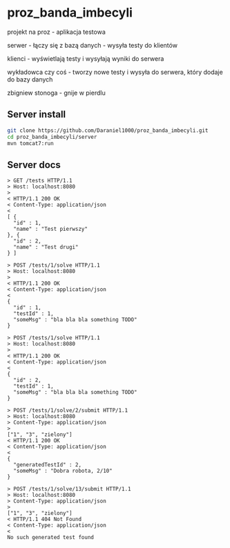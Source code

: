 # proz_banda_imbecyli

projekt na proz - aplikacja testowa

serwer - łączy się z bazą danych - wysyła testy do klientów

klienci - wyświetlają testy i wysyłają wyniki do serwera

wykładowca czy coś - tworzy nowe testy i wysyła do serwera, który dodaje do bazy danych

zbigniew stonoga - gnije w pierdlu

## Server install

```bash
git clone https://github.com/Daraniel1000/proz_banda_imbecyli.git
cd proz_banda_imbecyli/server
mvn tomcat7:run
```

## Server docs

```
> GET /tests HTTP/1.1
> Host: localhost:8080
> 
< HTTP/1.1 200 OK
< Content-Type: application/json
< 
[ {
  "id" : 1,
  "name" : "Test pierwszy"
}, {
  "id" : 2,
  "name" : "Test drugi"
} ]

> POST /tests/1/solve HTTP/1.1
> Host: localhost:8080
> 
< HTTP/1.1 200 OK
< Content-Type: application/json
< 
{
  "id" : 1,
  "testId" : 1,
  "someMsg" : "bla bla bla something TODO"
}

> POST /tests/1/solve HTTP/1.1
> Host: localhost:8080
> 
< HTTP/1.1 200 OK
< Content-Type: application/json
< 
{
  "id" : 2,
  "testId" : 1,
  "someMsg" : "bla bla bla something TODO"
}

> POST /tests/1/solve/2/submit HTTP/1.1
> Host: localhost:8080
> Content-Type: application/json
> 
["1", "3", "zielony"]
< HTTP/1.1 200 OK
< Content-Type: application/json
< 
{
  "generatedTestId" : 2,
  "someMsg" : "Dobra robota, 2/10"
}

> POST /tests/1/solve/13/submit HTTP/1.1
> Host: localhost:8080
> Content-Type: application/json
> 
["1", "3", "zielony"]
< HTTP/1.1 404 Not Found
< Content-Type: application/json
< 
No such generated test found
```
